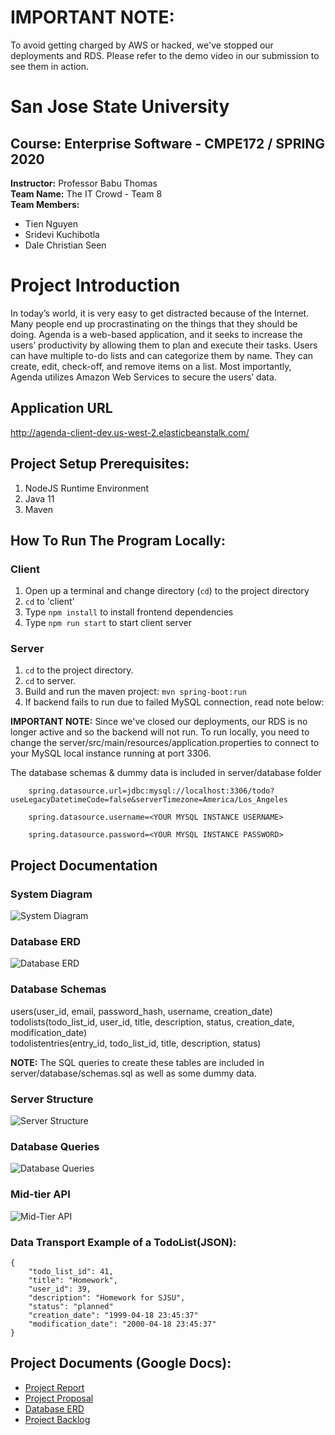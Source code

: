 # **IMPORTANT NOTE:**

To avoid getting charged by AWS or hacked, we've stopped our deployments and RDS. Please refer to the demo video in our submission to see them in action.

# **San Jose State University**

## **Course:** Enterprise Software - CMPE172 / SPRING 2020

**Instructor:** Professor Babu Thomas <br />
**Team Name:** The IT Crowd - Team 8 <br />
**Team Members:**

- Tien Nguyen
- Sridevi Kuchibotla
- Dale Christian Seen

# Project Introduction

In today’s world, it is very easy to get distracted because of the Internet. Many people end up procrastinating on the things that they should be doing. Agenda is a web-based application, and it seeks to increase the users’ productivity by allowing them to plan and execute their tasks. Users can have multiple to-do lists and can categorize them by name. They can create, edit, check-off, and remove items on a list. Most importantly, Agenda utilizes Amazon Web Services to secure the users’ data.

## Application URL

http://agenda-client-dev.us-west-2.elasticbeanstalk.com/

## Project Setup Prerequisites:

1. NodeJS Runtime Environment
2. Java 11
3. Maven

## How To Run The Program Locally:

### Client

1. Open up a terminal and change directory (`cd`) to the project directory
2. `cd` to 'client'
3. Type `npm install` to install frontend dependencies
4. Type `npm run start` to start client server

### Server

1. `cd` to the project directory.
2. `cd` to server.
3. Build and run the maven project: `mvn spring-boot:run`
4. If backend fails to run due to failed MySQL connection, read note below:

**IMPORTANT NOTE:** Since we've closed our deployments, our RDS is no longer active and so the backend will not run. To run locally, you need to change the server/src/main/resources/application.properties to connect to your MySQL local instance running at port 3306.

The database schemas & dummy data is included in server/database folder

```
    spring.datasource.url=jdbc:mysql://localhost:3306/todo?useLegacyDatetimeCode=false&serverTimezone=America/Los_Angeles

    spring.datasource.username=<YOUR MYSQL INSTANCE USERNAME>

    spring.datasource.password=<YOUR MYSQL INSTANCE PASSWORD>
```

## Project Documentation

### System Diagram

![System Diagram](documentation/System%20Diagram.png)

### Database ERD

![Database ERD](documentation/ERD.png)

### Database Schemas

users(user_id, email, password_hash, username, creation_date) <br/>
todolists(todo_list_id, user_id, title, description, status, creation_date, modification_date) <br/>
todolistentries(entry_id, todo_list_id, title, description, status)

**NOTE:** The SQL queries to create these tables are included in server/database/schemas.sql as well as some dummy data.

### Server Structure

![Server Structure](documentation/Server%20Structure.png)

### Database Queries

![Database Queries](documentation/queries.png)

### Mid-tier API

![Mid-Tier API](documentation/api.PNG)

### Data Transport Example of a TodoList(JSON):

```
{
    "todo_list_id": 41,
    "title": "Homework",
    "user_id": 39,
    "description": "Homework for SJSU",
    "status": "planned"
    "creation_date": "1999-04-18 23:45:37"
    "modification_date": "2000-04-18 23:45:37"
}
```

## Project Documents (Google Docs):

- [Project Report](https://docs.google.com/document/d/1Uxd7TTeCD-0PiNiAxDvdvqvcGygJw6UGnfWWuA8b8IU/edit?usp=sharing)
- [Project Proposal](https://docs.google.com/document/d/1qxvki3F0zz8bxmlaqNY0W6UA-gU2xafN5GrrWD1lQOs/edit?usp=sharing)
- [Database ERD](https://drive.google.com/file/d/1YBNmNB-DwWwcsTWDBla1Nk2MjC2HV14G/view?usp=sharing)
- [Project Backlog](https://docs.google.com/spreadsheets/d/1xL222FVPeo5MLKAXXRyjO8meQvX-7i1IBg-ogQp9kgw/edit?usp=sharing)
